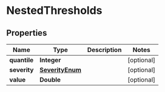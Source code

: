 

# NestedThresholds


## Properties

Name | Type | Description | Notes
------------ | ------------- | ------------- | -------------
**quantile** | **Integer** |  |  [optional]
**severity** | [**SeverityEnum**](SeverityEnum.md) |  |  [optional]
**value** | **Double** |  |  [optional]



